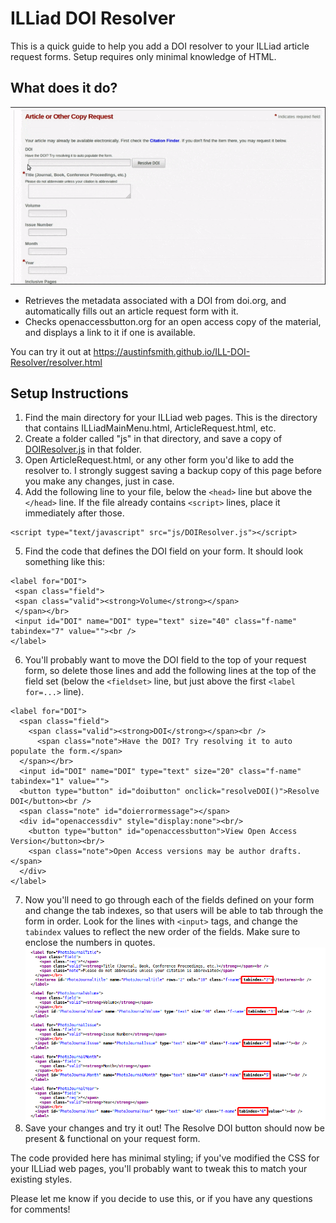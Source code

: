 # ILLiad DOI Resolver

This is a quick guide to help you add a DOI resolver to your ILLiad article request forms. Setup requires only minimal knowledge of HTML.

## What does it do?

![demo gif](DOIResolverDemo.gif)

- Retrieves the metadata associated with a DOI from doi.org, and automatically fills out an article request form with it.
- Checks openaccessbutton.org for an open access copy of the material, and displays a link to it if one is available.

You can try it out at <https://austinfsmith.github.io/ILL-DOI-Resolver/resolver.html>

## Setup Instructions

1. Find the main directory for your ILLiad web pages. This is the directory that contains ILLiadMainMenu.html, ArticleRequest.html, etc.
2. Create a folder called "js" in that directory, and save a copy of [DOIResolver.js](https://github.com/austinfsmith/ILL-DOI-Resolver/blob/master/DOIResolver.js) in that folder.
3. Open ArticleRequest.html, or any other form you'd like to add the resolver to. I strongly suggest saving a backup copy of this page before you make any changes, just in case.
4. Add the following line to your file, below the `<head>` line but above the `</head>` line. If the file already contains `<script>` lines, place it immediately after those.
 ```
 <script type="text/javascript" src="js/DOIResolver.js"></script>
 ```
5. Find the code that defines the DOI field on your form. It should look something like this:
 ```
 <label for="DOI">
  <span class="field">
  <span class="valid"><strong>Volume</strong></span>
  </span></br>
  <input id="DOI" name="DOI" type="text" size="40" class="f-name" tabindex="7" value=""><br />
 </label>
 ```
6. You'll probably want to move the DOI field to the top of your request form, so delete those lines and add the following lines at the top of the field set (below the `<fieldset>` line, but just above the first `<label for=...>` line).
 ```
 <label for="DOI">
   <span class="field">
     <span class="valid"><strong>DOI</strong></span><br />
       <span class="note">Have the DOI? Try resolving it to auto populate the form.</span>
   </span></br>
   <input id="DOI" name="DOI" type="text" size="20" class="f-name" tabindex="1" value="">
   <button type="button" id="doibutton" onclick="resolveDOI()">Resolve DOI</button><br />
   <span class="note" id="doierrormessage"></span>
   <div id="openaccessdiv" style="display:none"><br/>
     <button type="button" id="openaccessbutton">View Open Access Version</button><br/>
     <span class="note">Open Access versions may be author drafts.</span>
   </div>
 </label>
 ```
7. Now you'll need to go through each of the fields defined on your form and change the tab indexes, so that users will be able to tab through the form in order. Look for the lines with `<input>` tags, and change the `tabindex` values to reflect the new order of the fields. Make sure to enclose the numbers in quotes.
![tabindex screenshot](tabindexscreenshot.png)
8. Save your changes and try it out! The Resolve DOI button should now be present & functional on your request form.

The code provided here has minimal styling; if you've modified the CSS for your ILLiad web pages, you'll probably want to tweak this to match your existing styles.


Please let me know if you decide to use this, or if you have any questions for comments!

